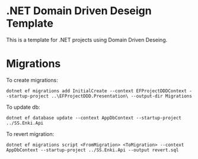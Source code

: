 # .NET Domain Driven Deseign Template
This is a template for .NET projects using Domain Driven Deseing.

# Migrations
To create migrations:
```
dotnet ef migrations add InitialCreate --context EFProjectDDDContext --startup-project ..\EFProjectDDD.Presentation\ --output-dir Migrations
```

To update db:
```
dotnet ef database update --context AppDbContext --startup-project ../SS.Enki.Api
```

To revert migration:
```
dotnet ef migrations script <FromMigration> <ToMigration> --context AppDbContext --startup-project ../SS.Enki.Api --output revert.sql
```
